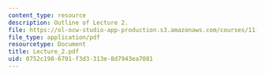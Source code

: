 ```yaml
---
content_type: resource
description: Outline of Lecture 2.
file: https://ol-ocw-studio-app-production.s3.amazonaws.com/courses/11-229-advanced-writing-seminar-spring-2004/0752c1986791f3d3313e8d7943ea7081_Lecture_2.pdf
file_type: application/pdf
resourcetype: Document
title: Lecture_2.pdf
uid: 0752c198-6791-f3d3-313e-8d7943ea7081
---
```

